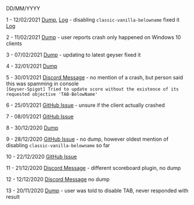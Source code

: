 DD/MM/YYYY

1 - 12/02/2021 [Dump](https://dump.geysermc.org/ktjEy1KrthN2k0fXdaScGAxnOfhwxOwe), [Log](https://pastebin.com/dZ33SyFV) - disabling `classic-vanilla-belowname` fixed it  
				[Log](https://pastebin.com/dZ33SyFV)
 
2 - 11/02/2021 [Dump](https://dump.geysermc.org/tp6mY8STEYt1A8feJ5o0n9OG2ruNCGQM) - user reports crash only happened on Windows 10 clients
 
3 - 07/02/2021 [Dump](https://dump.geysermc.org/pmvGhkZr4FG4HFnlPUptBijGNIv78hdd) - updating to latest geyser fixed it

4 - 32/01/2021 [Dump](https://dump.geysermc.org/BdTnmlE3zJJW7J44TZrUMaQfaybvfpwZ)

5 - 30/01/2021 [Discord Message](https://discord.com/channels/613163671870242838/613168464634576897/805128902255181894) - no mention of a crash, but person said this was spamming in console  
		`[Geyser-Spigot] Tried to update score without the existence of its requested objective 'TAB-BelowName'`

6 - 25/01/2021 [GitHub Issue](https://github.com/GeyserMC/Geyser/issues/1867#issue-793498578) - unsure if the client actually crashed

7 - 08/01/2021 [GitHub Issue](https://github.com/GeyserMC/Geyser/issues/1820#issue-782340484)

8 - 30/12/2020 [Dump](https://dump.geysermc.org/DAMk646gVQh7xoNfPkJL5HhjAwNHUvg5)

9 - 28/12/2020 [GitHub Issue](https://github.com/GeyserMC/Geyser/issues/1497#issuecomment-751824564) - no dump, however oldest mention of disabling `classic-vanilla-belowname` so far

10 - 22/12/2020 [GitHub Issue](https://github.com/GeyserMC/Geyser/issues/1729#issuecomment-749899843)

11 - 21/12/2020 [Discord Message](https://discord.com/channels/613163671870242838/613168464634576897/790658720295157800) - different scoreboard plugin, no dump

12 - 12/12/2020 [Discord Message](https://discord.com/channels/613163671870242838/613168464634576897/789135698996232211) no dump

13 - 20/11/2020 [Dump](https://dump.geysermc.org/HpP96rc2QMrV42ugcaBrFF3ZIB3kq1Ec) - user was told to disable TAB, never responded with result
